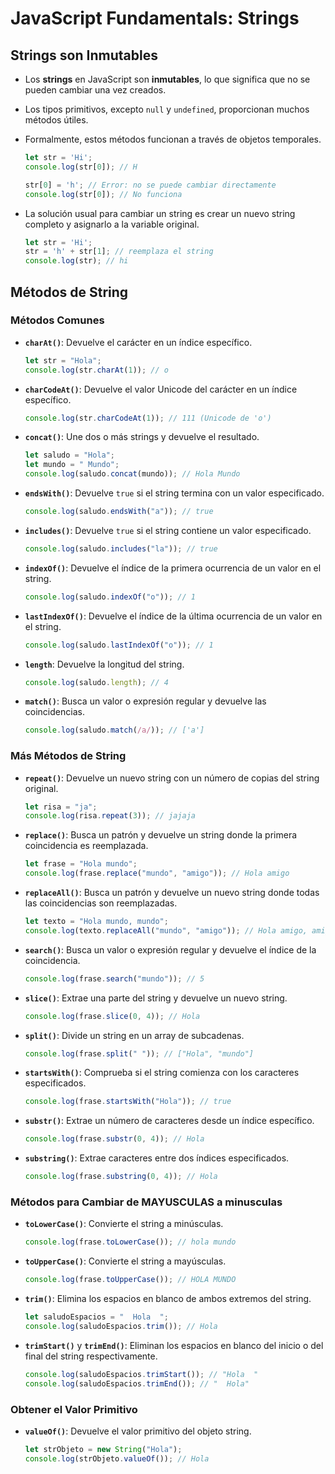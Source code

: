 # JavaScript Fundamentals: Strings

## Strings son Inmutables

- Los **strings** en JavaScript son **inmutables**, lo que significa que no se pueden cambiar una vez creados.
- Los tipos primitivos, excepto `null` y `undefined`, proporcionan muchos métodos útiles.
- Formalmente, estos métodos funcionan a través de objetos temporales.
  ```javascript
  let str = 'Hi';
  console.log(str[0]); // H

  str[0] = 'h'; // Error: no se puede cambiar directamente
  console.log(str[0]); // No funciona
  ```

- La solución usual para cambiar un string es crear un nuevo string completo y asignarlo a la variable original.
  ```javascript
  let str = 'Hi';
  str = 'h' + str[1]; // reemplaza el string
  console.log(str); // hi
  ```

## Métodos de String

### Métodos Comunes
- **`charAt()`**: Devuelve el carácter en un índice específico.
  ```javascript
  let str = "Hola";
  console.log(str.charAt(1)); // o
  ```

- **`charCodeAt()`**: Devuelve el valor Unicode del carácter en un índice específico.
  ```javascript
  console.log(str.charCodeAt(1)); // 111 (Unicode de 'o')
  ```

- **`concat()`**: Une dos o más strings y devuelve el resultado.
  ```javascript
  let saludo = "Hola";
  let mundo = " Mundo";
  console.log(saludo.concat(mundo)); // Hola Mundo
  ```

- **`endsWith()`**: Devuelve `true` si el string termina con un valor especificado.
  ```javascript
  console.log(saludo.endsWith("a")); // true
  ```

- **`includes()`**: Devuelve `true` si el string contiene un valor especificado.
  ```javascript
  console.log(saludo.includes("la")); // true
  ```

- **`indexOf()`**: Devuelve el índice de la primera ocurrencia de un valor en el string.
  ```javascript
  console.log(saludo.indexOf("o")); // 1
  ```

- **`lastIndexOf()`**: Devuelve el índice de la última ocurrencia de un valor en el string.
  ```javascript
  console.log(saludo.lastIndexOf("o")); // 1
  ```

- **`length`**: Devuelve la longitud del string.
  ```javascript
  console.log(saludo.length); // 4
  ```

- **`match()`**: Busca un valor o expresión regular y devuelve las coincidencias.
  ```javascript
  console.log(saludo.match(/a/)); // ['a']
  ```

### Más Métodos de String
- **`repeat()`**: Devuelve un nuevo string con un número de copias del string original.
  ```javascript
  let risa = "ja";
  console.log(risa.repeat(3)); // jajaja
  ```

- **`replace()`**: Busca un patrón y devuelve un string donde la primera coincidencia es reemplazada.
  ```javascript
  let frase = "Hola mundo";
  console.log(frase.replace("mundo", "amigo")); // Hola amigo
  ```

- **`replaceAll()`**: Busca un patrón y devuelve un nuevo string donde todas las coincidencias son reemplazadas.
  ```javascript
  let texto = "Hola mundo, mundo";
  console.log(texto.replaceAll("mundo", "amigo")); // Hola amigo, amigo
  ```

- **`search()`**: Busca un valor o expresión regular y devuelve el índice de la coincidencia.
  ```javascript
  console.log(frase.search("mundo")); // 5
  ```

- **`slice()`**: Extrae una parte del string y devuelve un nuevo string.
  ```javascript
  console.log(frase.slice(0, 4)); // Hola
  ```

- **`split()`**: Divide un string en un array de subcadenas.
  ```javascript
  console.log(frase.split(" ")); // ["Hola", "mundo"]
  ```

- **`startsWith()`**: Comprueba si el string comienza con los caracteres especificados.
  ```javascript
  console.log(frase.startsWith("Hola")); // true
  ```

- **`substr()`**: Extrae un número de caracteres desde un índice específico.
  ```javascript
  console.log(frase.substr(0, 4)); // Hola
  ```

- **`substring()`**: Extrae caracteres entre dos índices especificados.
  ```javascript
  console.log(frase.substring(0, 4)); // Hola
  ```

### Métodos para Cambiar de MAYUSCULAS a minusculas
- **`toLowerCase()`**: Convierte el string a minúsculas.
  ```javascript
  console.log(frase.toLowerCase()); // hola mundo
  ```

- **`toUpperCase()`**: Convierte el string a mayúsculas.
  ```javascript
  console.log(frase.toUpperCase()); // HOLA MUNDO
  ```

- **`trim()`**: Elimina los espacios en blanco de ambos extremos del string.
  ```javascript
  let saludoEspacios = "  Hola  ";
  console.log(saludoEspacios.trim()); // Hola
  ```

- **`trimStart()`** y **`trimEnd()`**: Eliminan los espacios en blanco del inicio o del final del string respectivamente.
  ```javascript
  console.log(saludoEspacios.trimStart()); // "Hola  "
  console.log(saludoEspacios.trimEnd()); // "  Hola"
  ```

### Obtener el Valor Primitivo
- **`valueOf()`**: Devuelve el valor primitivo del objeto string.
  ```javascript
  let strObjeto = new String("Hola");
  console.log(strObjeto.valueOf()); // Hola
  